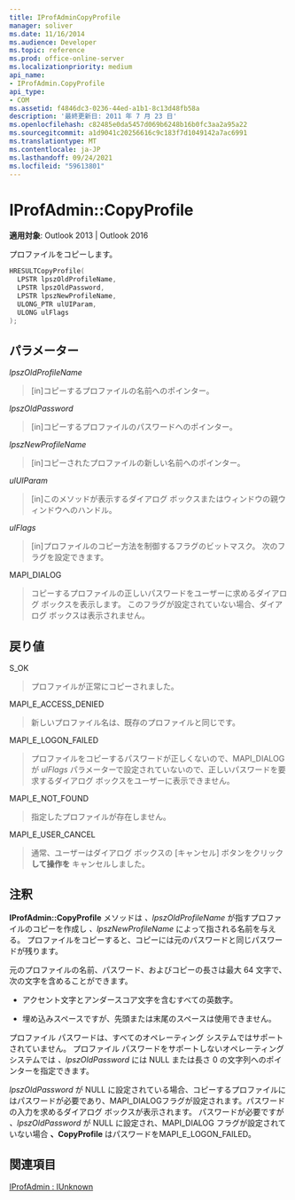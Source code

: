 ```yaml
---
title: IProfAdminCopyProfile
manager: soliver
ms.date: 11/16/2014
ms.audience: Developer
ms.topic: reference
ms.prod: office-online-server
ms.localizationpriority: medium
api_name:
- IProfAdmin.CopyProfile
api_type:
- COM
ms.assetid: f4846dc3-0236-44ed-a1b1-8c13d48fb58a
description: '最終更新日: 2011 年 7 月 23 日'
ms.openlocfilehash: c82485e0da5457d069b6248b16b0fc3aa2a95a22
ms.sourcegitcommit: a1d9041c20256616c9c183f7d1049142a7ac6991
ms.translationtype: MT
ms.contentlocale: ja-JP
ms.lasthandoff: 09/24/2021
ms.locfileid: "59613801"
---
```

# <a name="iprofadmincopyprofile"></a>IProfAdmin::CopyProfile

  
  
**適用対象**: Outlook 2013 | Outlook 2016 
  
プロファイルをコピーします。
  
```cpp
HRESULTCopyProfile(
  LPSTR lpszOldProfileName,
  LPSTR lpszOldPassword,
  LPSTR lpszNewProfileName,
  ULONG_PTR ulUIParam,
  ULONG ulFlags
);
```

## <a name="parameters"></a>パラメーター

 _lpszOldProfileName_
  
> [in]コピーするプロファイルの名前へのポインター。
    
 _lpszOldPassword_
  
> [in]コピーするプロファイルのパスワードへのポインター。
    
 _lpszNewProfileName_
  
> [in]コピーされたプロファイルの新しい名前へのポインター。
    
 _ulUIParam_
  
> [in]このメソッドが表示するダイアログ ボックスまたはウィンドウの親ウィンドウへのハンドル。
    
 _ulFlags_
  
> [in]プロファイルのコピー方法を制御するフラグのビットマスク。 次のフラグを設定できます。
    
MAPI_DIALOG 
  
> コピーするプロファイルの正しいパスワードをユーザーに求めるダイアログ ボックスを表示します。 このフラグが設定されていない場合、ダイアログ ボックスは表示されません。
    
## <a name="return-value"></a>戻り値

S_OK 
  
> プロファイルが正常にコピーされました。
    
MAPI_E_ACCESS_DENIED 
  
> 新しいプロファイル名は、既存のプロファイルと同じです。
    
MAPI_E_LOGON_FAILED 
  
> プロファイルをコピーするパスワードが正しくないので、MAPI_DIALOG が  _ulFlags_ パラメーターで設定されていないので、正しいパスワードを要求するダイアログ ボックスをユーザーに表示できません。 
    
MAPI_E_NOT_FOUND 
  
> 指定したプロファイルが存在しません。
    
MAPI_E_USER_CANCEL 
  
> 通常、ユーザーはダイアログ ボックスの [キャンセル] ボタンをクリック **して操作を** キャンセルしました。 
    
## <a name="remarks"></a>注釈

**IProfAdmin::CopyProfile** メソッドは _、lpszOldProfileName_ が指すプロファイルのコピーを作成し _、lpszNewProfileName_ によって指される名前を与える。 プロファイルをコピーすると、コピーには元のパスワードと同じパスワードが残ります。
  
元のプロファイルの名前、パスワード、およびコピーの長さは最大 64 文字で、次の文字を含めることができます。
  
- アクセント文字とアンダースコア文字を含むすべての英数字。
    
- 埋め込みスペースですが、先頭または末尾のスペースは使用できません。
    
プロファイル パスワードは、すべてのオペレーティング システムではサポートされていません。 プロファイル パスワードをサポートしないオペレーティング システムでは  _、lpszOldPassword_ には NULL または長さ 0 の文字列へのポインターを指定できます。 
  
_lpszOldPassword_ が NULL に設定されている場合、コピーするプロファイルにはパスワードが必要であり、MAPI_DIALOGフラグが設定されます。パスワードの入力を求めるダイアログ ボックスが表示されます。 パスワードが必要ですが  _、lpszOldPassword_ が NULL に設定され、MAPI_DIALOG フラグが設定されていない場合 **、CopyProfile** はパスワードをMAPI_E_LOGON_FAILED。 
  
## <a name="see-also"></a>関連項目



[IProfAdmin : IUnknown](iprofadminiunknown.md)

